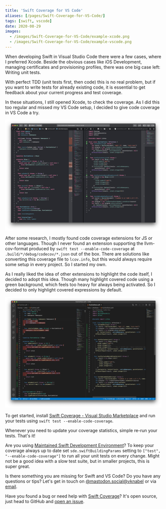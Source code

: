```yaml
---
title: 'Swift Coverage for VS Code'
aliases: [/pages/Swift-Coverage-for-VS-Code/]
tags: [swift, vscode]
date: 2020-08-29
images:
  - /images/Swift-Coverage-for-VS-Code/example-xcode.png
  - /images/Swift-Coverage-for-VS-Code/example-vscode.png
---
```


When developing Swift in Visual Studio Code there were a few cases, where I preferred Xcode. Beside the obvious cases like iOS Development, managing certificates and provisioning profiles, there was one big case left: Writing unit tests.

With perfect TDD (unit tests first, then code) this is no real problem, but if you want to write tests for already existing code, it is essential to get feedback about your current progress and test coverage.

In these situations, I still opened Xcode, to check the coverage. As I did this too regular and missed my VS Code setup, I decided to give code coverage in VS Code a try.

![Code Coverage in Xcode](/images/Swift-Coverage-for-VS-Code/example-xcode.png)

After some research, I mostly found code coverage extensions for JS or other languages. Though I never found an extension supporting the llvm-cov-format produced by `swift test --enable-code-coverage` at `.build/*/debug/codecov/*.json` out of the box. There are solutions like converting this coverage file to `lcov.info`, but this would always require some setup in every project. So I started my own.

As I really liked the idea of other extensions to highlight the code itself, I decided to adopt this idea. Though many highlight covered code using a green background, which feels too heavy for always being activated. So I decided to only highlight covered expressions by default.

![Code Coverage in VS Code with Swift Coverage](/images/Swift-Coverage-for-VS-Code/example-vscode.png)

To get started, install [Swift Coverage - Visual Studio Marketplace](https://marketplace.visualstudio.com/items?itemName=vknabel.swift-coverage) and run your tests using `swift test --enable-code-coverage`.

Whenever you need to update your coverage statistics, simple re-run your tests.
That's it!

Are you using [Maintained Swift Development Environment](https://github.com/vknabel/vscode-swift-development-environment)?
To keep your coverage always up to date set `sde.swiftBuildingParams` setting to `["test", "--enable-code-coverage"]` to run all your unit tests on every change. Might not be a good idea with a slow test suite, but in smaller projects, this is super great.

Is there something you are missing for Swift and VS Code?
Do you have any questions or tips?
Let's get in touch on [@mastodon.social@vknabel](https://mastodon.social/@vknabel) or via [email](mailto:swift-coverage-for-vscode@vknabel.com).

Have you found a bug or need help with [Swift Coverage](https://github.com/vknabel/vscode-swift-coverage)? It's open source, just head to GitHub and [open an issue](https://github.com/vknabel/vscode-swift-coverage/issues/new).
